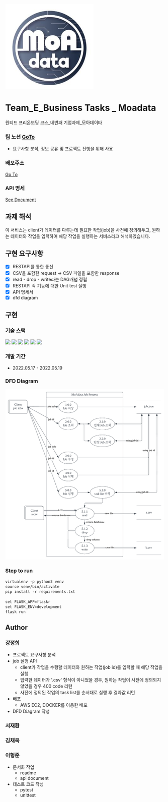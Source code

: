 <img src="./source/logo.jpg" alt="logo">

# Team_E_Business Tasks _ Moadata
원티드 프리온보딩 코스_네번째 기업과제_모아데이타

### 팀 노션 [GoTo](https://www.notion.so/Moadata-71d8398156a349cf9af67421970f3cfb)
- 요구사항 분석, 정보 공유 및 프로젝트 진행을 위해 사용

### 배포주소
[Go To](http://52.78.203.26/client/)

### API 명세
[See Document](https://documenter.getpostman.com/view/16970494/UyxkmRe6)

## 과제 해석
이 서비스는 client가 데이터를 다루는데 필요한 작업(job)을 사전에 정의해두고, 원하는 데이터와 작업을 입력하여 해당 작업을 실행하는 서비스라고 해석하였습니다.

## 구현 요구사항
- [x] RESTAPI를 통한 통신
- [x] CSV을 포함한 request -> CSV 파일을 포함한 response
- [x] read - drop - write라는 DAG개념 정립
- [x] RESTAPI 각 기능에 대한 Unit test 실행
- [x] API 명세서
- [x] dfd diagram

## 구현

### 기술 스택
<img src="https://img.shields.io/badge/Python-3776AB?style=flat-square&logo=Python&logoColor=white"/>  <img src="https://img.shields.io/badge/flask-000000?style=flat-square&logo=flask&logoColor=white"> <img src="https://img.shields.io/badge/PyCharm-000000?style=flat-square&logo=PyCharm&logoColor=white"/> <img src="https://img.shields.io/badge/VSCode-007ACC?style=flat-square&logo=Visual Studio Code&logoColor=white"/> <img src="https://img.shields.io/badge/AWS EC2-232F3E?style=flat-square&logo=Amazon AWS&logoColor=white"/>
<img src="https://img.shields.io/badge/Docker-2496ED?style=flat-square&logo=Docker&logoColor=white"/>

### 개발 기간
- 2022.05.17 - 2022.05.19

### DFD Diagram
<img src="./source/moadata_dfd.png" alt="dfd">

### Step to run
~~~
virtualenv -p python3 venv
source venv/bin/activate
pip install -r requirements.txt

set FLASK_APP=flaskr
set FLASK_ENV=development
flask run
~~~

## Author
### 강정희
- 프로젝트 요구사항 분석
- job 실행 API
    - client가 작업을 수행할 데이터와 원하는 작업(job id)를 입력할 때 해당 작업을 실행
    - 입력한 데이터가 '.csv' 형식이 아니었을 경우, 원하는 작업이 사전에 정의되지 않았을 경우 400 code 리턴
    - 사전에 정의된 작업의 task list를 순서대로 실행 후 결과값 리턴
- 배포
    - AWS EC2, DOCKER를 이용한 배포
- DFD Diagram 작성

### 서재환

### 김채욱

### 이형준
- 문서화 작업
  - readme
  - api document
- 테스트 코드 작성
  - pytest
  - unittest
